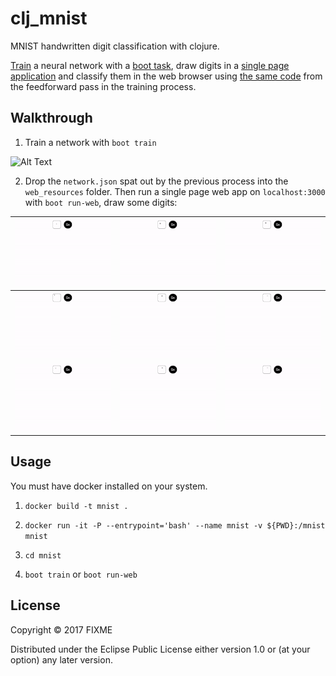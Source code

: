 # clj_mnist

MNIST handwritten digit classification with clojure.


[Train](https://github.com/coxy1989/clj_mnist/blob/master/src/clj/train/core.clj) a neural network with a [boot task](https://github.com/coxy1989/clj_mnist/blob/master/build.boot), draw digits in a [single page application](https://github.com/coxy1989/clj_mnist/blob/master/src/cljs/app/core.cljs) and classify them in the web browser using [the same code](https://github.com/coxy1989/clj_mnist/blob/master/src/cljc/feedforward/core.cljc) from the feedforward pass in the training process.

## Walkthrough

1. Train a network with `boot train`

![Alt Text](./README/output.gif)

2. Drop the `network.json` spat out by the previous process into the `web_resources` folder. Then run a single page web app on `localhost:3000` with `boot run-web`, draw some digits:

|![Alt Text](./README/1.gif) |![Alt Text](./README/2.gif)|![Alt Text](./README/3.gif)|
|---|---|---|
| ![Alt Text](./README/4.gif)|![Alt Text](./README/5.gif)|![Alt Text](./README/6.gif)|
| ![Alt Text](./README/7.gif)|![Alt Text](./README/8.gif)|![Alt Text](./README/9.gif)|


## Usage

You must have docker installed on your system.

1. `docker build -t mnist .`

2. `docker run -it -P --entrypoint='bash' --name mnist -v ${PWD}:/mnist mnist`

3. `cd mnist`

4. `boot train` or `boot run-web`

## License

Copyright © 2017 FIXME

Distributed under the Eclipse Public License either version 1.0 or (at
your option) any later version.
